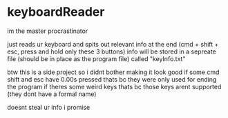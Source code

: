 # keyboardReader
im the master procrastinator

just reads ur keyboard and spits out relevant info at the end (cmd + shift + esc, press and hold only these 3 buttons)
info will be stored in a sepreate file (should be in place as the program file) called "keyInfo.txt"

btw this is a side project so i didnt bother making it look good
if some cmd shift and esc have 0.00s pressed thats bc they were only used for ending the program
if theres some weird keys thats bc those keys arent supported (they dont have a formal name)

doesnt steal ur info i promise
